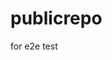 # publicrepo
for e2e test

































































































































































































































































































































































































































































































































































































































































































































































































































































































































































































































































































































































































































































































































































































































































































































































































































































































































































































































































































































































































































































































































































































































































































































































































































































































































































































































































































































































































































































































































































































































































































































































































































































































































































































































































































































































































































































































































































































































































































































































































































































































































































































































































































































































































































































































































































































































